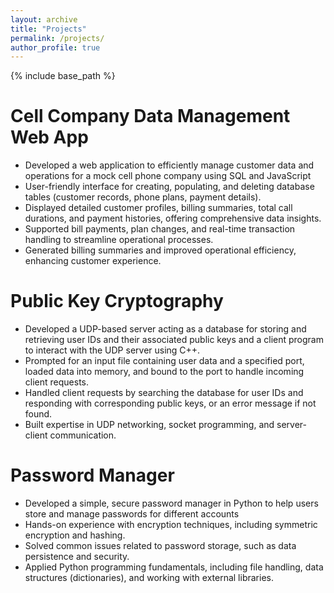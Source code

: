 ```yaml
---
layout: archive
title: "Projects"
permalink: /projects/
author_profile: true
---
```


{% include base_path %}


Cell Company Data Management Web App
====================================
* Developed a web application to efficiently manage customer data and operations for a mock cell phone company using SQL and JavaScript
* User-friendly interface for creating, populating, and deleting database tables (customer records, phone plans, payment details).
* Displayed detailed customer profiles, billing summaries, total call durations, and payment histories, offering comprehensive data insights.
* Supported bill payments, plan changes, and real-time transaction handling to streamline operational processes.
* Generated billing summaries and improved operational efficiency, enhancing customer experience.

Public Key Cryptography
=======================
* Developed a UDP-based server acting as a database for storing and retrieving user IDs and their associated public keys and a client program to interact with the UDP server using C++.
* Prompted for an input file containing user data and a specified port, loaded data into memory, and bound to the port to handle incoming client requests.
* Handled client requests by searching the database for user IDs and responding with corresponding public keys, or an error message if not found.
* Built expertise in UDP networking, socket programming, and server-client communication.

Password Manager
================
* Developed a simple, secure password manager in Python to help users store and manage passwords for different accounts
* Hands-on experience with encryption techniques, including symmetric encryption and hashing.
* Solved common issues related to password storage, such as data persistence and security.
* Applied Python programming fundamentals, including file handling, data structures (dictionaries), and working with external libraries.
